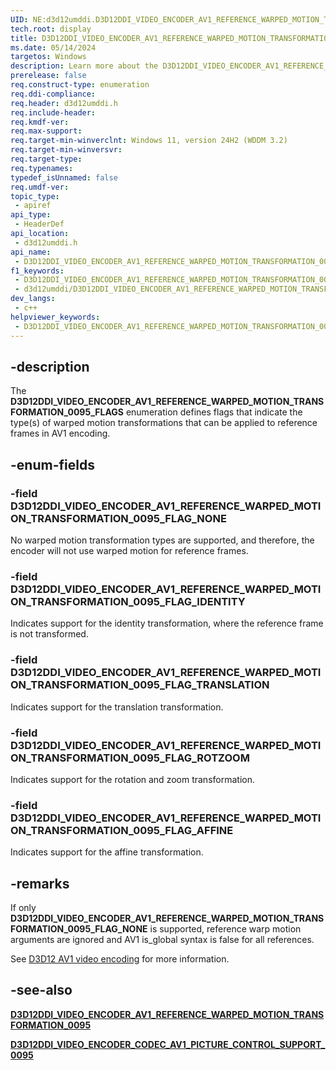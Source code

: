 ```yaml
---
UID: NE:d3d12umddi.D3D12DDI_VIDEO_ENCODER_AV1_REFERENCE_WARPED_MOTION_TRANSFORMATION_0095_FLAGS
tech.root: display
title: D3D12DDI_VIDEO_ENCODER_AV1_REFERENCE_WARPED_MOTION_TRANSFORMATION_0095_FLAGS
ms.date: 05/14/2024
targetos: Windows
description: Learn more about the D3D12DDI_VIDEO_ENCODER_AV1_REFERENCE_WARPED_MOTION_TRANSFORMATION_0095_FLAGS enumeration.
prerelease: false
req.construct-type: enumeration
req.ddi-compliance: 
req.header: d3d12umddi.h
req.include-header: 
req.kmdf-ver: 
req.max-support: 
req.target-min-winverclnt: Windows 11, version 24H2 (WDDM 3.2)
req.target-min-winversvr: 
req.target-type: 
req.typenames: 
typedef_isUnnamed: false
req.umdf-ver: 
topic_type:
 - apiref
api_type:
 - HeaderDef
api_location:
 - d3d12umddi.h
api_name:
 - D3D12DDI_VIDEO_ENCODER_AV1_REFERENCE_WARPED_MOTION_TRANSFORMATION_0095_FLAGS
f1_keywords:
 - D3D12DDI_VIDEO_ENCODER_AV1_REFERENCE_WARPED_MOTION_TRANSFORMATION_0095_FLAGS
 - d3d12umddi/D3D12DDI_VIDEO_ENCODER_AV1_REFERENCE_WARPED_MOTION_TRANSFORMATION_0095_FLAGS
dev_langs:
 - c++
helpviewer_keywords:
 - D3D12DDI_VIDEO_ENCODER_AV1_REFERENCE_WARPED_MOTION_TRANSFORMATION_0095_FLAGS
---
```


## -description

The **D3D12DDI_VIDEO_ENCODER_AV1_REFERENCE_WARPED_MOTION_TRANSFORMATION_0095_FLAGS** enumeration defines flags that indicate the type(s) of warped motion transformations that can be applied to reference frames in AV1 encoding.

## -enum-fields

### -field D3D12DDI_VIDEO_ENCODER_AV1_REFERENCE_WARPED_MOTION_TRANSFORMATION_0095_FLAG_NONE

No warped motion transformation types are supported, and therefore, the encoder will not use warped motion for reference frames.

### -field D3D12DDI_VIDEO_ENCODER_AV1_REFERENCE_WARPED_MOTION_TRANSFORMATION_0095_FLAG_IDENTITY

Indicates support for the identity transformation, where the reference frame is not transformed.

### -field D3D12DDI_VIDEO_ENCODER_AV1_REFERENCE_WARPED_MOTION_TRANSFORMATION_0095_FLAG_TRANSLATION

Indicates support for the translation transformation.

### -field D3D12DDI_VIDEO_ENCODER_AV1_REFERENCE_WARPED_MOTION_TRANSFORMATION_0095_FLAG_ROTZOOM

Indicates support for the rotation and zoom transformation.

### -field D3D12DDI_VIDEO_ENCODER_AV1_REFERENCE_WARPED_MOTION_TRANSFORMATION_0095_FLAG_AFFINE

Indicates support for the affine transformation.

## -remarks

If only **D3D12DDI_VIDEO_ENCODER_AV1_REFERENCE_WARPED_MOTION_TRANSFORMATION_0095_FLAG_NONE** is supported, reference warp motion arguments are ignored and AV1 is_global syntax is false for all references.

See [D3D12 AV1 video encoding](/windows-hardware/drivers/display/video-encoding-d3d12-av1.md) for more information.

## -see-also

[**D3D12DDI_VIDEO_ENCODER_AV1_REFERENCE_WARPED_MOTION_TRANSFORMATION_0095**](ne-d3d12umddi-d3d12ddi_video_encoder_av1_reference_warped_motion_transformation_0095.md)

[**D3D12DDI_VIDEO_ENCODER_CODEC_AV1_PICTURE_CONTROL_SUPPORT_0095**](ns-d3d12umddi-d3d12ddi_video_encoder_codec_av1_picture_control_support_0095.md)
